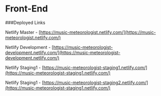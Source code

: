 # Front-End

###Deployed Links


Netlify Master - [https://music-meteorologist.netlify.com/](https://music-meteorologist.netlify.com/)

Netlify Development - [https://music-meteorologist-development.netlify.com/](https://music-meteorologist-development.netlify.com/)

Netlify Staging1 - [https://music-meteorologist-staging1.netlify.com/](https://music-meteorologist-staging1.netlify.com/)

Netlify Staging1 - [https://music-meteorologist-staging2.netlify.com/](https://music-meteorologist-staging1.netlify.com/)
